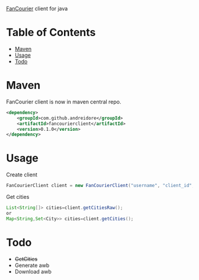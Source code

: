 [FanCourier](https://www.fancourier.ro) client for java

Table of Contents
=================

* [Maven](#maven)
* [Usage](#usage)
* [Todo](#todo)

# Maven #

FanCourier client is now in maven central repo.

```xml
<dependency>
    <groupId>com.github.andreidore</groupId>
    <artifactId>fancourierclient</artifactId>
    <version>0.1.0</version>
</dependency>
```

# Usage

Create client
```java
FanCourierClient client = new FanCourierClient("username", "client_id","password");
```

Get cities
```java
List<String[]> cities=client.getCitiesRaw();
or
Map<String,Set<City>> cities=client.getCities();

```



# Todo

* ~~GetCities~~
* Generate awb
* Download awb

